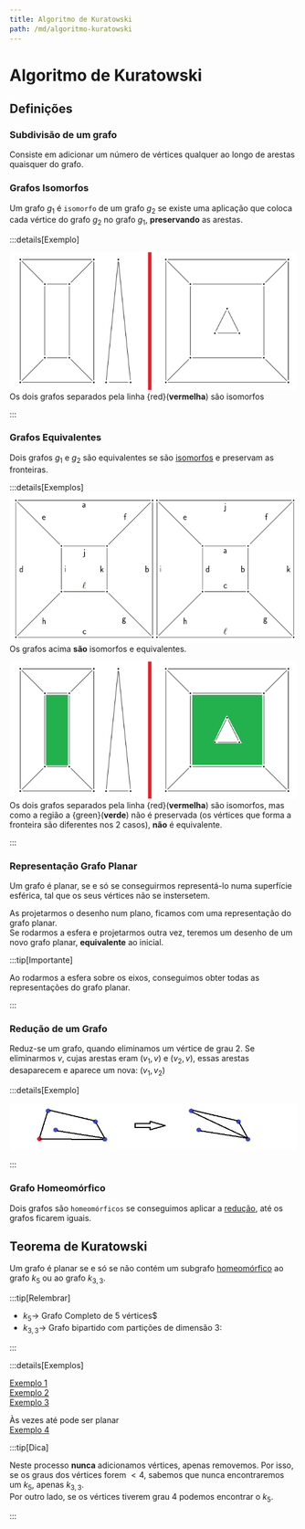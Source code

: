 ```yaml
---
title: Algoritmo de Kuratowski
path: /md/algoritmo-kuratowski
---
```


# Algoritmo de Kuratowski

## Definições

### Subdivisão de um grafo

Consiste em adicionar um número de vértices qualquer ao longo de arestas quaisquer do grafo.

### Grafos Isomorfos

Um grafo $g_1$ é `isomorfo` de um grafo $g_2$ se existe uma aplicação que coloca cada vértice do grafo $g_2$ no grafo $g_1$, **preservando** as arestas.

:::details[Exemplo]

![Iso 2](./imgs/0025-iso2.png)
Os dois grafos separados pela linha {red}(**vermelha**) são isomorfos

:::

### Grafos Equivalentes

Dois grafos $g_1$ e $g_2$ são equivalentes se são [isomorfos](#grafos-isomorfos) e preservam as fronteiras.

:::details[Exemplos]
![Iso 1](./imgs/0025-iso1.png)
Os grafos acima **são** isomorfos e equivalentes.

![Iso 3](./imgs/0025-iso3.png)
Os dois grafos separados pela linha {red}(**vermelha**) são isomorfos, mas como a região a {green}(**verde**) não é preservada (os vértices que forma a fronteira são diferentes nos $2$ casos), **não** é equivalente.

:::

### Representação Grafo Planar

Um grafo é planar, se e só se conseguirmos representá-lo numa superfície esférica, tal que os seus vértices não se instersetem.

As projetarmos o desenho num plano, ficamos com uma representação do grafo planar.  
Se rodarmos a esfera e projetarmos outra vez, teremos um desenho de um novo grafo planar, **equivalente** ao inicial.

:::tip[Importante]

Ao rodarmos a esfera sobre os eixos, conseguimos obter todas as representações do grafo planar.

:::

### Redução de um Grafo

Reduz-se um grafo, quando eliminamos um vértice de grau $2$. Se eliminarmos $v$, cujas arestas eram $(v_1,v)$ e $(v_2,v)$, essas arestas desaparecem e aparece um nova: $(v_1,v_2)$

:::details[Exemplo]

![Redux](./imgs/0025-rudux.png)

:::

### Grafo Homeomórfico

Dois grafos são `homeomórficos` se conseguimos aplicar a [redução](#reducao-de-um-grafo), até os grafos ficarem iguais.

## Teorema de Kuratowski

Um grafo é planar se e só se não contém um subgrafo [homeomórfico](#grafo-homeomprfico) ao grafo $k_5$ ou ao grafo $k_{3,3}$.

:::tip[Relembrar]

- $k_5 \rightarrow$ Grafo Completo de 5 vértices$
- $k_{3,3} \rightarrow$ Grafo bipartido com partições de dimensão $3:$

:::

:::details[Exemplos]

[Exemplo 1](https://drive.google.com/file/d/1poSHXrqoDA-_0-gyeMu-cokdHeIwTeBk/view?usp=sharing)  
[Exemplo 2](https://drive.google.com/file/d/1UfYr6tq04urwCTC1xkfjSzv6uVvaCYVu/view?usp=sharing)  
[Exemplo 3](https://drive.google.com/file/d/1DSOihYfY7MPpT8DB7sBZs_akzepYbG9b/view?usp=sharing)

Às vezes até pode ser planar  
[Exemplo 4](https://drive.google.com/file/d/15Xdd3BSg0KFU009kRTANIrF0W32JKtyi/view?usp=sharing)

:::tip[Dica]

Neste processo **nunca** adicionamos vértices, apenas removemos. Por isso, se os graus dos vértices forem $<4$, sabemos que nunca encontraremos um $k_5$, apenas $k_{3,3}$.  
Por outro lado, se os vértices tiverem grau $4$ podemos encontrar o $k_5$.

:::

